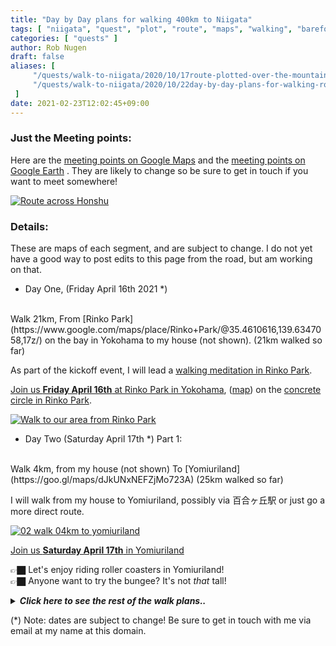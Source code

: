 ```yaml
---
title: "Day by Day plans for walking 400km to Niigata"
tags: [ "niigata", "quest", "plot", "route", "maps", "walking", "barefoot", "plan" ]
categories: [ "quests" ]
author: Rob Nugen
draft: false
aliases: [
     "/quests/walk-to-niigata/2020/10/17route-plotted-over-the-mountains/",
     "/quests/walk-to-niigata/2020/10/22day-by-day-plans-for-walking-route-330km-to-niigata/"
 ]
date: 2021-02-23T12:02:45+09:00
---
```




### Just the Meeting points:

Here are the
[meeting points on Google Maps](https://www.google.com/maps/d/u/0/edit?mid=1A1OVQwqxKwVBHxJ4jt_b80Fl6itn9R05&usp=sharing)
and the
[meeting points on Google Earth](https://earth.google.com/earth/rpc/cc/drive?state=%7B%22ids%22%3A%5B%221f50y8Cf2jj5EhT_eb7ZMXv3riVe4UnxL%22%5D%2C%22action%22%3A%22open%22%2C%22userId%22%3A%22108655173565601794930%22%2C%22resourceKeys%22%3A%7B%7D%7D&usp=sharing)
.  They are likely to change so be sure to get in touch if you want to meet somewhere!

<a href="https://www.google.com/maps/d/u/0/edit?mid=1A1OVQwqxKwVBHxJ4jt_b80Fl6itn9R05&usp=sharing"><img
src="//b.robnugen.com/quests/walk-to-niigata/2021/route_plans/2021_mar_29_overview_map_to_replace_iframe.png"
alt="Route across Honshu"
class="title" /></a>

### Details:

These are maps of each segment, and are subject to change.  I do not yet have a good way to post edits to this page from the road, but am working on that.

<div class="walk-segment">

* Day <span class="day_source">One</span>,
(<span class="day_date">Friday April 16th 2021</span> *)
<br>
Walk <span class="km_source">21</span>km,
From [Rinko Park](https://www.google.com/maps/place/Rinko+Park/@35.4610616,139.6347058,17z/) on the bay in Yokohama
to my house (not shown).
(<span class="km_total">21</span>km walked so far)

As part of the kickoff event,
I will lead a [walking meditation in Rinko Park](/events/2021/04/16coast-to-coast-kickoff-walking-to-niigata/).

[Join us **Friday April 16th** at
Rinko Park
in Yokohama](/events/2021/04/16coast-to-coast-kickoff-walking-to-niigata/),
([map](https://www.google.com/maps/place/Rinko+Park/@35.4610616,139.6347058,17z/))
on the [concrete circle in Rinko Park](https://goo.gl/maps/WAjBxaoAmmv5yyo18).

[![Walk to our area from Rinko Park](//b.robnugen.com/quests/walk-to-niigata/2021/route_plans/thumbs/2021_mar_07_rinko_park_to_our_area.png)](https://goo.gl/maps/QzxDHh2J1gwe6p1u9)

</div>
<!-- 25 March 2021: WALK SEGMENT SEPARATOR  ===========  TO HELP ME SEE AND EDIT SEGMENT DETAILS -->
<div class="walk-segment">

* Day <span class="day_source">Two</span>
(<span class="day_date">Saturday April 17th</span> *)
Part 1:
<br>
Walk <span class="km_source">4</span>km,
from my house (not shown)
To [Yomiuriland](https://goo.gl/maps/dJkUNxNEFZjMo723A)
(<span class="km_total">25</span>km walked so far)

I will walk from my house to Yomiuriland, possibly via 百合ヶ丘駅 or just go a more direct route.

[![02 walk 04km to yomiuriland](//b.robnugen.com/quests/walk-to-niigata/2021/route_plans/thumbs/2021_mar_15_yurigaoka_to_yomiuriland.png)](https://goo.gl/maps/5LVCq4b3AAPK4ULo7)

[Join us **Saturday April 17th**
in Yomiuriland](/events/2021/04/17start-walking-to-niigata-kickoff-party/)

👉🏿 Let's enjoy riding roller coasters in Yomiuriland!
<br>👉🏿 Anyone want to try the bungee?  It's not *that* tall!

</div>
<details>
<summary><i><b>Click here to see the rest of the walk plans..</b></i></summary>
<!-- 25 March 2021: WALK SEGMENT SEPARATOR  ===========  TO HELP ME SEE AND EDIT SEGMENT DETAILS -->
<div class="walk-segment">

* Day <span class="day_source">Two</span>
(<span class="day_date">Saturday April 17th</span> *)
Part 2:
<br>
Walk <span class="km_source">8</span>km,
From [Yomiuriland](https://goo.gl/maps/dJkUNxNEFZjMo723A)
To [Chuokan hotel in Fuchu](https://goo.gl/maps/KqnXrR9J7C6HPKe9A)
(<span class="km_total">33</span>km walked so far)

It will probably be dark by the time we leave Yomiuriland,
so I doubt we will be able to see much near Tama River.  
But we'll cross Tama River and then walk a bit to Chuokan Hotel.

[![03 walk 08km to Chuokan hotel in Fuchu](//b.robnugen.com/quests/walk-to-niigata/2021/route_plans/thumbs/2021_mar_07_yomiuriland_to_chuokan_hotel.png)](https://goo.gl/maps/bWkSxvfpEYupLuzX6)

</div>
<!-- 25 March 2021: WALK SEGMENT SEPARATOR  ===========  TO HELP ME SEE AND EDIT SEGMENT DETAILS -->
<div class="walk-segment">

* Day <span class="day_source">Three</span>
(<span class="day_date">Sunday April 18th</span> *)
Part 1:
<br>
8:30am - 9:20am
Walk <span class="km_source">3</span>km,
From [Chuokan hotel in Fuchu](https://goo.gl/maps/FqGtvD4xzmU6UotL6)
To [Musashi Kokubunji Park](https://goo.gl/maps/zE15tNa64t8TbM756)
(<span class="km_total">36</span>km walked so far)

[![04 walk 3km Hotel Chūō-kan to Musashi Kokubunji Park](//b.robnugen.com/quests/walk-to-niigata/2021/route_plans/thumbs/2021_mar_07_chuokan_to_pizza_la.png)](https://goo.gl/maps/r2awGBhSgf2PPY2U8)

</div>
<!-- 25 March 2021: WALK SEGMENT SEPARATOR  ===========  TO HELP ME SEE AND EDIT SEGMENT DETAILS -->-->
<div class="walk-segment">

* Day <span class="day_source">Three</span>
(<span class="day_date">Sunday April 18th</span> *)
Part 2:
<br>
10:15am - 11am
Walk <span class="km_source">3</span>km,
From [Musashi Kokubunji Park](https://goo.gl/maps/gKmC8Z7RQRGP2GAWA)
To [Pizza-la Hitotsubashi Garden](https://goo.gl/maps/DDFKuUE2zx8nuACx8)
(<span class="km_total">39</span>km walked so far)

[![04 walk 3km Musashi Kokubunji Park to Pizza-La Hitotsubashi Gakuen](//b.robnugen.com/quests/walk-to-niigata/2021/route_plans/thumbs/2021_mar_07_chuokan_to_pizza_la.png)](https://goo.gl/maps/kVu1rkVKYk8CVc736)

</div>
<!-- 25 March 2021: WALK SEGMENT SEPARATOR  ===========  TO HELP ME SEE AND EDIT SEGMENT DETAILS -->
<div class="walk-segment">

* Day <span class="day_source">Three</span>
(<span class="day_date">Sunday April 18th</span> *)
Part 3:
<br>
Walk <span class="km_source">11</span>km
From [Pizza-la Hitotsubashi Garden](https://goo.gl/maps/goUrceY4tEMPtin9A)
To [Hotel Restay](https://goo.gl/maps/CA31mVh4Uu2bhkcr7)
(<span class="km_total">50</span>km walked so far)
**--> 1/8th complete!!**

1. We will pass by the [Sewerage Museum](https://www.city.kodaira.tokyo.jp/kurashi/070/070022.html)
2. We will pass through [東村山中央公園](https://www.google.com/maps/place/Higashimurayama+chuo+Park/@35.7468342,139.458422,17.08z/)
3. Pass by [Seibuen](https://goo.gl/maps/wvSw2z4ubcR4xm2b9)

[![05 walk 11km Pizza-La Hitotsubashi Gakuen to Hotel Restay](//b.robnugen.com/quests/walk-to-niigata/2021/route_plans/thumbs/2021_mar_07_pizza_la_to_seibuen.png)](https://goo.gl/maps/94zQvCKXkAWdzyWa6)

</div>
<!-- 25 March 2021: WALK SEGMENT SEPARATOR  ===========  TO HELP ME SEE AND EDIT SEGMENT DETAILS -->
<div class="walk-segment">

* Day <span class="day_source">Three</span>
(<span class="day_date">Sunday April 18th</span> *)
Part 4:
<br>
Walk <span class="km_source">11</span>km
From [Pizza-la Hitotsubashi Garden](https://goo.gl/maps/goUrceY4tEMPtin9A)
To [Hotel Restay](https://goo.gl/maps/CA31mVh4Uu2bhkcr7)
(<span class="km_total">50</span>km walked so far)
**--> 1/8th complete!!**

1. We will pass by the [Sewerage Museum](https://www.city.kodaira.tokyo.jp/kurashi/070/070022.html)
2. We will pass through [東村山中央公園](https://www.google.com/maps/place/Higashimurayama+chuo+Park/@35.7468342,139.458422,17.08z/)
3. Pass by [Seibuen](https://goo.gl/maps/wvSw2z4ubcR4xm2b9)

[![05 walk 11km Pizza-La Hitotsubashi Gakuen to Hotel Restay](//b.robnugen.com/quests/walk-to-niigata/2021/route_plans/thumbs/2021_mar_07_pizza_la_to_seibuen.png)](https://goo.gl/maps/94zQvCKXkAWdzyWa6)

</div>
<!-- 25 March 2021: WALK SEGMENT SEPARATOR  ===========  TO HELP ME SEE AND EDIT SEGMENT DETAILS -->
<div class="walk-segment">

* Day <span class="day_source">Four</span>
(<span class="day_date">Monday April 19th</span> *)
Part 1:
<br>
Walk <span class="km_source">8</span>km,
From [Hotel Restay](https://goo.gl/maps/CA31mVh4Uu2bhkcr7)
To [Fujisawa Park](https://goo.gl/maps/99a3dRfXepv8dBDB6)
(<span class="km_total">58</span>km walked so far)

Possible stops:

1. [Sayama indoor skiing](https://goo.gl/maps/cqFH3B9NQxCvsZBeA) (just to see, not to ski)
2. [Lily Garden of Tokorozawa](https://goo.gl/maps/7KcCTstSxGkCkzPV9)

[![06 walk 8km from Hotel Restay to Fujisawa central park](//b.robnugen.com/quests/walk-to-niigata/2021/route_plans/thumbs/2021_mar_18_seibuen_to_fujisawa_park.png)](https://goo.gl/maps/KX7Adw7pxuBGS93u9)

</div>
<!-- 25 March 2021: WALK SEGMENT SEPARATOR  ===========  TO HELP ME SEE AND EDIT SEGMENT DETAILS -->
<div class="walk-segment">

* Day <span class="day_source">Four</span>
(<span class="day_date">Monday April 19th</span> *)
Part 2:
<br>
Walk <span class="km_source">13</span>km,
From [Fujisawa Park](https://goo.gl/maps/99a3dRfXepv8dBDB6)
To [Hotel Will](https://goo.gl/maps/Sr7WHBbZk8PkUNVF9)
(<span class="km_total">71</span>km walked so far)

We will pass by

1. [Iruma River on Toyomizu Bridge](https://goo.gl/maps/hm5j6xADgG82uKX86)
2. [Chikozan Park Children's Zoo](https://goo.gl/maps/o7EUePAmWnihKM4Z7)
3. [Tennenonsen Kachofugetsu (public bath)](http://www.saiboku.co.jp/kachofugetsu/)

[![07 walk 13km to Hotel Will](//b.robnugen.com/quests/walk-to-niigata/2021/route_plans/thumbs/2021_mar_07_fujisawa_to_hotel_will.png)](https://goo.gl/maps/miJZ7jbvfyhcjyFo8)

</div>
<!-- 25 March 2021: WALK SEGMENT SEPARATOR  ===========  TO HELP ME SEE AND EDIT SEGMENT DETAILS -->
<div class="walk-segment">

* Day <span class="day_source">Five</span>
(<span class="day_date">Tuesday April 20th</span> *)
Part 1:
<br>
Walk <span class="km_source">06</span>km,
From [Hotel Will](https://goo.gl/maps/Sr7WHBbZk8PkUNVF9)
To [Strawberry Garden](https://goo.gl/maps/oKCXHZZvZqiwJFi46) https://ichigonosato.net/
(<span class="km_total">77</span>km walked so far)
**_nearly_ 20% complete!!**

[![08 walk 6km to Strawberry garden](//b.robnugen.com/quests/walk-to-niigata/2021/route_plans/thumbs/2021_mar_07_hotel_will_to_strawberry_garden.png)](https://goo.gl/maps/T1gwAXX2esABLB9F8)

</div>
<!-- 25 March 2021: WALK SEGMENT SEPARATOR  ===========  TO HELP ME SEE AND EDIT SEGMENT DETAILS -->
<div class="walk-segment">

* Day <span class="day_source">Five</span>
(<span class="day_date">Tuesday April 20th</span> *)
Part 2:
<br>
Walk <span class="km_source">11</span>km,
From [いちご Garden](https://goo.gl/maps/fF6PaR15BLFy1kpF6)
To [Ranzan BBQ Tsuki River](https://goo.gl/maps/XHRSRBkjN2n1jtcM8)
(<span class="km_total">88</span>km walked so far)

[![09 walk 11km from strawberry to ranzan bbq tsuki river](https://b.robnugen.com/quests/walk-to-niigata/2021/route_plans/thumbs/2021_mar_11_ichigo_garden_to_ranzan_ya_bbq.png)](https://goo.gl/maps/kdHBmgZ37Zz7v2o69)

</div>
<!-- 25 March 2021: WALK SEGMENT SEPARATOR  ===========  TO HELP ME SEE AND EDIT SEGMENT DETAILS -->
<div class="walk-segment">

* Day <span class="day_source">Six</span>
(<span class="day_date">Wednesday April 21st</span> *)
Part 1:
<br>
Walk <span class="km_source">9</span>km,
From [Ranzan Valley BBQ Camp](https://goo.gl/maps/XHRSRBkjN2n1jtcM8)
To [のこのこ Italian restaurant](https://goo.gl/maps/CyPZ6je6E1MuKinb8)
(<span class="km_total">97</span>km walked so far)

Along the way:

1. [Musashi Memorial Park](http://www.musashi-mp.com/)

[![12 walk 9km From ranzan
to Nokonoko Italian
](//b.robnugen.com/quests/walk-to-niigata/2021/route_plans/thumbs/2021_mar_15_ranzan_to_nokonoko.png
)](https://goo.gl/maps/xtL5ioTrgWHiipbS7)

</div>
<!-- 25 March 2021: WALK SEGMENT SEPARATOR  ===========  TO HELP ME SEE AND EDIT SEGMENT DETAILS -->
<div class="walk-segment">

* Day <span class="day_source">Six</span>
(<span class="day_date">Wednesday April 21st</span> *)
Part 2:
<br>
Walk <span class="km_source">7</span>km,
From [のこのこ Italian restaurant](https://goo.gl/maps/CyPZ6je6E1MuKinb8)
to [Hotel Spa Mu](https://spamu.jp/index.html)
(<span class="km_total">104</span>km walked so far)
**> 25% complete!!**

Along the way:

1. [Dai Sushi](https://goo.gl/maps/cfFVgS1Kxc6Zhyjo6)

[![11 walk 07km
From Nokonoko
to Spamu](//b.robnugen.com/quests/walk-to-niigata/2021/route_plans/thumbs/2021_mar_15_nokonoko_to_spamu.png)](https://goo.gl/maps/BSsapmqYtv5unAb38)

</div>
<!-- 25 March 2021: WALK SEGMENT SEPARATOR  ===========  TO HELP ME SEE AND EDIT SEGMENT DETAILS -->
<div class="walk-segment">

* Day <span class="day_source">Seven</span>
(<span class="day_date">Thursday April 22nd</span> *)
Part 1:
<br>
Walk <span class="km_source">9</span>km,
From [Hotel Spa Mu](https://spamu.jp/index.html)
To [Cafe Tsumugi カフェ ツムギ](https://goo.gl/maps/7o898he3MfXXkyLWA)
(<span class="km_total">113</span>km walked so far)

[![13 walk 9km
From SPAMU
to cafe tsumugi
at Matsuhisa Station
](//b.robnugen.com/quests/walk-to-niigata/2021/route_plans/thumbs/2021_mar_08_spamu_to_cafe_tsumugi.png
)](https://goo.gl/maps/4AK7tS4diTt5ufxX7)

</div>
<!-- 25 March 2021: WALK SEGMENT SEPARATOR  ===========  TO HELP ME SEE AND EDIT SEGMENT DETAILS -->
<div class="walk-segment">

* Day <span class="day_source">Seven</span>
(<span class="day_date">Thursday April 22nd</span> *)
Part 2:
<br>
Walk <span class="km_source">8</span>km,
From [Cafe Tsumugi カフェ ツムギ](https://goo.gl/maps/7o898he3MfXXkyLWA)
To [Saitama Grand hotel in Honjo](https://www.saitamagrandhotel.com/honjo/)
(<span class="km_total">121</span>km walked so far)

[![14 walk 08km to hotel in Honjo](//b.robnugen.com/quests/walk-to-niigata/2021/route_plans/thumbs/2021_feb_24_matsuhisa_to_honjo_hotel.png)](https://goo.gl/maps/ehNYaKW6tSpMjPGt5)

</div>
<!-- 25 March 2021: WALK SEGMENT SEPARATOR  ===========  TO HELP ME SEE AND EDIT SEGMENT DETAILS -->
<div class="walk-segment">

* Day <span class="day_source">Eight</span>
(<span class="day_date">Friday April 23rd</span> *)
Part 1:
<br>
Walk <span class="km_source">7</span>km,
From [Saitama Grand hotel in Honjo](https://www.saitamagrandhotel.com/honjo/)
To [Isesaki Shiminnomori Park](https://goo.gl/maps/AZSLorHcyzeuSbQu8)
(<span class="km_total">131</span>km walked so far)

[![15 walk 12km from hotel in Honjo to Isesaki Shiminnomori Park](//b.robnugen.com/quests/walk-to-niigata/2021/route_plans/thumbs/2021_feb_24_honjo_hotel_to_isesaki_shiminnomori_park.png)](https://goo.gl/maps/q7jXDRgXtnMvosUK6)

</div>
<!-- 25 March 2021: WALK SEGMENT SEPARATOR  ===========  TO HELP ME SEE AND EDIT SEGMENT DETAILS -->
<div class="walk-segment">

* Day <span class="day_source">Eght</span>
(<span class="day_date">Friday April 23rd</span> *)
Part 2:
<br>
Walk <span class="km_source">5</span>km,
From [Isesaki Shiminnomori Park](https://goo.gl/maps/AZSLorHcyzeuSbQu8)
To [Kezoji Park](https://goo.gl/maps/oqAQaVT2siyDHUuC7)
(<span class="km_total">133</span>km walked so far)

[![15 walk 5km from Isesaki Shiminnomori Park to Kezoji Park](//b.robnugen.com/quests/walk-to-niigata/2021/route_plans/thumbs/2021_feb_24_isesaki_shiminnomori_park_to_kezoji_park.png)](https://goo.gl/maps/nwdgKvAYi1ftkXN79)

</div>
<!-- 25 March 2021: WALK SEGMENT SEPARATOR  ===========  TO HELP ME SEE AND EDIT SEGMENT DETAILS -->
<div class="walk-segment">

* Day <span class="day_source">Eight</span>
(<span class="day_date">Friday April 23rd</span> *)
Part 3:
<br>
Walk <span class="km_source">11</span>km,
From [Kezoji Park](https://goo.gl/maps/oqAQaVT2siyDHUuC7)
To [Hotel Ruruka](https://g.page/hotel_luka?share)
(<span class="km_total">144</span>km walked so far)

[![16 walk 11km
from kezoji park
to Hotel Ruruka
](//b.robnugen.com/quests/walk-to-niigata/2021/route_plans/thumbs/2021_mar_07_kezoji_to_ruruka_hotel.png)](https://goo.gl/maps/ia1L9V9yd4REpDyk7)

</div>
<!-- 25 March 2021: WALK SEGMENT SEPARATOR  ===========  TO HELP ME SEE AND EDIT SEGMENT DETAILS -->
<div class="walk-segment">

* Day <span class="day_source">Nine</span>
(<span class="day_date">Saturday April 24th</span> *)
Part 1:
<br>
Walk <span class="km_source">4</span>km,
From [Hotel Ruruka](https://g.page/hotel_luka?share)
To [Luna Park](https://goo.gl/maps/q2yUFJnM2ynKgXsa9)
(<span class="km_total">148</span>km walked so far)

Pass by:

1. [Maebashi Childrens Park](https://goo.gl/maps/C8RtNca4NecHyTCT8)

[![17 walk 4km from Hotel Ruruka to Luna Park](//b.robnugen.com/quests/walk-to-niigata/2021/route_plans/thumbs/2021_mar_11_ruruka_to_luna_park.png)](https://goo.gl/maps/bPjDy3PTStycFcve9)

</div>
<!-- 25 March 2021: WALK SEGMENT SEPARATOR  ===========  TO HELP ME SEE AND EDIT SEGMENT DETAILS -->
<div class="walk-segment">

* Day <span class="day_source">Nine</span>
(<span class="day_date">Saturday April 24th</span> *)
Part 2:
<br>
Walk <span class="km_source">10</span>km,
From [Luna Park](https://goo.gl/maps/q2yUFJnM2ynKgXsa9)
To [Sky Terme Shibukawa](https://goo.gl/maps/wjJSFushThj6XKUm9) (super public bath)
(<span class="km_total">158</span>km walked so far)


[![18 walk 10km from Luna Park to Sky Terme Shibukawa](//b.robnugen.com/quests/walk-to-niigata/2021/route_plans/thumbs/2021_mar_11_luna_park_to_sky_terme_shibukawa.png)](https://goo.gl/maps/BtqtcopX3FgPxfdH9)

</div>
<!-- 25 March 2021: WALK SEGMENT SEPARATOR  ===========  TO HELP ME SEE AND EDIT SEGMENT DETAILS -->
<div class="walk-segment">

* Day <span class="day_source">Nine</span>
(<span class="day_date">Saturday April 24th</span> *)
Part 3:
<br>
Walk <span class="km_source">3</span>km,
From [Sky Terme Shibukawa](https://goo.gl/maps/wjJSFushThj6XKUm9)
To [Hotel Tatsumi](https://goo.gl/maps/AHaL7N59DXABBX2F9)
(<span class="km_total">161</span>km walked so far)

[![19 walk 3km from Sky Terme Shibukawa to Hotel Tatsumi](//b.robnugen.com/quests/walk-to-niigata/2021/route_plans/thumbs/2021_mar_11_sky_terme_shibukawa_to_hotel_tatsumi.png)](https://goo.gl/maps/r4hMfgGqQ8AGdXdYA)

</div>
<!-- 25 March 2021: WALK SEGMENT SEPARATOR  ===========  TO HELP ME SEE AND EDIT SEGMENT DETAILS -->
<div class="walk-segment">

* Day <span class="day_source">Ten</span>
(<span class="day_date">Sunday April 25th</span> *)
1 part:
<br>
Walk <span class="km_source">15 ~ 20(?)</span>km,
From [Hotel Tatsumi](https://goo.gl/maps/AHaL7N59DXABBX2F9)
To [Midorinomura Camping Ground](https://goo.gl/maps/2uRJNsLAnVYTt7tz9)
(<span class="km_total">178</span>km walked so far)

(?) Possibly stop by [Shibukawa Skyland Park](https://g.page/skylandpark_official)

Will turn left at [Planet Restroom](https://goo.gl/maps/CjjGKZRcVSd5sLDb8) and Restaurant Planet (closed)

[![19 walk 20km
from Hotel Tatsumi
to Midorinomura Camp Ground
](//b.robnugen.com/quests/walk-to-niigata/2021/route_plans/thumbs/2021_mar_09_tatsumi_to_midorinomura_camp.png)](https://goo.gl/maps/X8sTqpA2DkjgMTLN9)

</div>
<!-- 25 March 2021: WALK SEGMENT SEPARATOR  ===========  TO HELP ME SEE AND EDIT SEGMENT DETAILS -->
<div class="walk-segment">

* Day <span class="day_source">Eleven</span>
(<span class="day_date">Monday April 26th</span> *)
1 part:
<br>
Walk <span class="km_source">19</span>km,
From [Midorinomura Camping Ground](https://goo.gl/maps/2uRJNsLAnVYTt7tz9)
To [Yumotokan](https://goo.gl/maps/cijTraJ8KDRvAoBH7)
(<span class="km_total">197</span>km walked so far)

Will pass [ラーメンショップ月夜野店 (ramen restaurant)](https://goo.gl/maps/2qnVNvTcGVbbRPvq6)

[![19 walk 19km
from Midorinomura
to Yumotokan
](//b.robnugen.com/quests/walk-to-niigata/2021/route_plans/thumbs/2021_mar_10_midorinomura_to_yumotokan.png)](https://goo.gl/maps/8Vd6wPXiArJGjLMi7)

</div>
<!-- 25 March 2021: WALK SEGMENT SEPARATOR  ===========  TO HELP ME SEE AND EDIT SEGMENT DETAILS -->
<div class="walk-segment">

* Day <span class="day_source">Twelve</span>
(<span class="day_date">Tuesday April 27th</span> *)
Part 1:
<br>
Walk <span class="km_source">4</span>km,
From [Yumotokan](https://goo.gl/maps/cijTraJ8KDRvAoBH7)
To [Bungy Japan Sarugakyo](https://g.page/sarugakyo-bungy?share)
(<span class="km_total">201</span>km walked so far)
**> 50% complete!!**

Oh nooo the Bungy jump location seems to be closed April 27th!!

[![28 walk 04km to bungee jump](//b.robnugen.com/quests/walk-to-niigata/2021/route_plans/thumbs/2021_mar_17_yumotokan_to_bungy_japan_sarugakyo.png)](https://goo.gl/maps/uBbZKq8htvqJzEZ99)

</div>
<!-- 25 March 2021: WALK SEGMENT SEPARATOR  ===========  TO HELP ME SEE AND EDIT SEGMENT DETAILS -->
<div class="walk-segment">

* Day <span class="day_source">Twelve</span>
(<span class="day_date">Tuesday April 27th</span> *)
Part 2:
<br>
Walk <span class="km_source">2</span>km,
From [Bungy Japan Sarugakyo](https://g.page/sarugakyo-bungy?share)
To [Sports Inn Fujiya](https://goo.gl/maps/b5wA3i7BLJ3H4BvN7)
(<span class="km_total">203</span>km walked so far)

[![29 walk 06km from bungee jump to Sports Inn Fujiya](//b.robnugen.com/quests/walk-to-niigata/2021/route_plans/thumbs/2021_mar_25_bungy_to_sports_inn_fujiya.png)](https://goo.gl/maps/kty4uPThdQditLMq7)

</div>
<!-- 25 March 2021: WALK SEGMENT SEPARATOR  ===========  TO HELP ME SEE AND EDIT SEGMENT DETAILS -->
<div class="walk-segment">

* Day <span class="day_source">Thirteen</span>
(<span class="day_date">Wednesday April 28th</span> *)
1 part:
<br>
Walk <span class="km_source">14</span>km,
From [Sports Inn Fujiya](https://goo.gl/maps/jXdUYeUBKoghTaQ78)
To [Family House Akashiya](https://goo.gl/maps/Cs43KenXgvZJVFoT8)
(<span class="km_total">217</span>km walked so far)

Will use:

* [Shinmikunio Bridge](https://goo.gl/maps/qBT5vo9Xu1GCvPs6A)

Will *not* use:

* [tunnels](https://goo.gl/maps/fvxS6g6ys3iLmdMs8)!

Notice the tunnels on Highway 17 (Mikuni Highway), south of [Obansanja Shrine](https://goo.gl/maps/FPMimFRj2ETNoCj3A).  Along 17, I will take a [trail starting here](https://goo.gl/maps/eRdo2j5maUF2EdpM9), hike *around* the tunnels, past [Obansanja Shrine](https://goo.gl/maps/yyt6VTDutJXz9htm7), and [finish the trail here](https://goo.gl/maps/2LChPf3Uo6w7HVxK7).

You may notice there is another [tunnel looking thing, but it has a sidewalk](https://goo.gl/maps/6apj5cUHDrySQp4z9) next to it.

[![30
walk 14km
from Sports Inn Fujiya
to Family House Akashiya
](//b.robnugen.com/quests/walk-to-niigata/2021/route_plans/thumbs/2021_mar_19_sports_inn_fujiya_family_house_akashiya.png)](https://goo.gl/maps/zfJWheGEa9n6Ywo27)

</div>
<!-- 25 March 2021: WALK SEGMENT SEPARATOR  ===========  TO HELP ME SEE AND EDIT SEGMENT DETAILS -->
<div class="walk-segment">

* Day <span class="day_source">Fourteen</span>
(<span class="day_date">Thursday April 29th</span> *)
Part 1:
<br>
Walk <span class="km_source">3</span>km,
From [Family House Akashiya](https://goo.gl/maps/43Jynj1L11zv7dTC9)
To [Dragondola Sanroku Station](https://goo.gl/maps/gBkPKGmpPV7t1cmZ8)
(<span class="km_total">220</span>km walked so far)

[![31 walk 03km to dragondola](//b.robnugen.com/quests/walk-to-niigata/2021/route_plans/thumbs/2021_mar_19_akashiya_to_dragondola.png)](https://goo.gl/maps/ahRhhdeoTS5g1Y6KA)

</div>
<!-- 25 March 2021: WALK SEGMENT SEPARATOR  ===========  TO HELP ME SEE AND EDIT SEGMENT DETAILS -->
<div class="walk-segment">

* Day <span class="day_source">Fourteen</span>
(<span class="day_date">Thursday April 29th</span> *)
Part 2:
<br>
Walk <span class="km_source">7</span>km,
From [Dragondola Sanroku Station](https://goo.gl/maps/gBkPKGmpPV7t1cmZ8)
To [Lodge Montoze](https://goo.gl/maps/j4p2azPf5xjYgyuN9)
(<span class="km_total">227</span>km walked so far)

[![32 walk 07km from Dragondola to Lodge Montoze](//b.robnugen.com/quests/walk-to-niigata/2021/route_plans/thumbs/2021_mar_19_dragondola_to_lodge_montoze.png)](https://goo.gl/maps/ury1z75cxJRbmQqT9)

</div>
<!-- 25 March 2021: WALK SEGMENT SEPARATOR  ===========  TO HELP ME SEE AND EDIT SEGMENT DETAILS -->
<div class="walk-segment">

* Day <span class="day_source">Fifteen</span>
(<span class="day_date">Friday April 30th</span> *)
1 part:
<br>
Walk <span class="km_source">6</span>km,
From [Lodge Montoze](https://goo.gl/maps/RHXs15jPyHPNVPyX6)
To [Kagura White Horse Inn](https://goo.gl/maps/jxFH8Yjw76n3e4dh8)
(<span class="km_total">233</span>km walked so far)

There is a tunnel on Highway 17
just north of Lodge Montoze,
through which I cannot safely walk
because there are no sidewalks.  
One of my skiing friends said
there will likely be very few skiers
by this date, so I can likely
use the ski slopes to the west
of the tunnel, possibly using
Tashiro Ropeway.
I prefer walking if possible,
but we shall see exactly
what *is* possible!


[![33 walk 06km
from Lodge Montoze
to Kagura White Horse Inn](//b.robnugen.com/quests/walk-to-niigata/2021/route_plans/thumbs/2021_mar_21_montoze_to_white_horse_inn.png)](https://goo.gl/maps/BY2oHijT5LBUC5dL7)

</div>
<!-- 25 March 2021: WALK SEGMENT SEPARATOR  ===========  TO HELP ME SEE AND EDIT SEGMENT DETAILS -->
<div class="walk-segment">

* Day <span class="day_source">Sixteen</span>
(<span class="day_date">Saturday May 1st</span> *)
1 part:
<br>
Walk <span class="km_source">7</span>km,
From [Kagura White Horse Inn](https://goo.gl/maps/2AudNcQR7T3QpVmG9)
To [Echigo Yuzawa Hirokawa](https://goo.gl/maps/ANN6Rf7ktQ9FPPVR8)
(<span class="km_total">240</span>km walked so far)

[![34 walk 07km from Kagura White Horse Inn to echigo yuzawa Hirokawa](//b.robnugen.com/quests/walk-to-niigata/2021/route_plans/thumbs/2021_mar_21_white_horse_to_hirokawa_hotel.png)](https://goo.gl/maps/RFfN7jWY9YySRdfX7)

</div>
<!-- 25 March 2021: WALK SEGMENT SEPARATOR  ===========  TO HELP ME SEE AND EDIT SEGMENT DETAILS -->
<div class="walk-segment">

* Day <span class="day_source">Seventeen</span>
(<span class="day_date">Sunday May 2nd</span> *)
1 part:
<br>
Walk <span class="km_source">18</span>km,
From [Echigo Yuzawa Hirokawa](https://goo.gl/maps/r96BygqeXbYe1THj6)
To [龍氣別館（六日町温泉 ビジネスホテル・日帰り温泉）](https://goo.gl/maps/9Vh8oyT9iXbBfcai9)
(<span class="km_total">258</span>km walked so far)

[![35 walk 18km
from Hirokawa Hotel
to 龍氣別館（六日町温泉 ビジネスホテル・日帰り温泉）
](//b.robnugen.com/quests/walk-to-niigata/2021/route_plans/thumbs/2021_mar_21_hirokawa_to_6_day_city_onsen_biz_hotel.png)](https://goo.gl/maps/T3NhEDLFG4zL7GqY9)

</div>
<!-- 25 March 2021: WALK SEGMENT SEPARATOR  ===========  TO HELP ME SEE AND EDIT SEGMENT DETAILS -->
<div class="walk-segment">

* Day <span class="day_source">Eighteen</span>
(<span class="day_date">Monday May 3rd</span> *)
1 part:
<br>
Walk <span class="km_source">20</span>km,
From [龍氣別館（六日町温泉 ビジネスホテル・日帰り温泉）](https://goo.gl/maps/keGzkXfLb5W3i7j69)
To [須田屋旅館　Sudaya Inn](https://goo.gl/maps/HoS8FAY3otAAWVyp8)
(<span class="km_total">278</span>km walked so far)

[![36 walk 20km from 龍氣別館（六日町温泉 ビジネスホテル・日帰り温泉） to Sudaya Inn](//b.robnugen.com/quests/walk-to-niigata/2021/route_plans/thumbs/2021_mar_21_six_day_onsen_to_sudaya_inn.png)](https://goo.gl/maps/s2FPFxj3vQcdJDtX6)

</div>
<!-- 25 March 2021: WALK SEGMENT SEPARATOR  ===========  TO HELP ME SEE AND EDIT SEGMENT DETAILS -->
<div class="walk-segment">

* Day <span class="day_source">Nineteen</span>
(<span class="day_date">Tuesday May 4th</span> *)
1 part:
<br>
Walk <span class="km_source">19</span>km,
From [Sudaya Inn](https://goo.gl/maps/6iPB9Un5KK1WBkzJ7)
To somewhere near [Shinanogawa Kasen Park
信濃川河川公園](https://goo.gl/maps/772bic4Ed7V7i4hv6)
(<span class="km_total">297</span>km walked so far) **_nearly_ 75% complete!**

[![36 walk 19km from Sudaya Inn to Shinanogawa Kasen Park](//b.robnugen.com/quests/walk-to-niigata/2021/route_plans/thumbs/2021_mar_21_sudaya_to_shinanogawa_park.png)](https://goo.gl/maps/JNN2mw4aXHQWpnHt5)

</div>
<!-- 25 March 2021: WALK SEGMENT SEPARATOR  ===========  TO HELP ME SEE AND EDIT SEGMENT DETAILS -->
<div class="walk-segment">

* Day <span class="day_source">Twenty</span>
(<span class="day_date">Wednesday May 5th</span> *)
1 part:
<br>
Walk <span class="km_source">13</span>km,
From somewhere near [Shinanogawa Kasen Park
信濃川河川公園](https://goo.gl/maps/cH3vkzMVdZ6nmfDq9)
To [旅館 竹花屋](https://goo.gl/maps/mN6tKzyQSkGFtmgR8)
(<span class="km_total">310</span>km walked so far)

[![36 walk 13km from Shinanogawa Kasen Park to 旅館 竹花屋](//b.robnugen.com/quests/walk-to-niigata/2021/route_plans/thumbs/2021_mar_21_shinanogawa_park_to_bamboo_flower_ya.png)](https://goo.gl/maps/DsDXNdqv3gyp8DnWA)

</div>
<!-- 25 March 2021: WALK SEGMENT SEPARATOR  ===========  TO HELP ME SEE AND EDIT SEGMENT DETAILS -->
<div class="walk-segment">

* Day <span class="day_source">Twenty-one</span>
(<span class="day_date">Thursday May 6th</span> *)
1 part:
<br>
Walk <span class="km_source">15</span>km,
From [旅館 竹花屋](https://goo.gl/maps/Vj8xmTabwdbEG6Mt8)
To [Mitsuke English Garden](https://goo.gl/maps/gJ8jemH1yH3bW1UDA)
(<span class="km_total">325</span>km walked so far)

[![36 walk 15km from 旅館 竹花屋 to Mitsuke English Garden](//b.robnugen.com/quests/walk-to-niigata/2021/route_plans/thumbs/2021_mar_22_takebanaya_to_apa_hotel_tsubamesanjo.png)](https://goo.gl/maps/XybZ4457tKDsRoj39)


</div>
<!-- 25 March 2021: WALK SEGMENT SEPARATOR  ===========  TO HELP ME SEE AND EDIT SEGMENT DETAILS -->
<div class="walk-segment">

* Day <span class="day_source">Twenty-two</span>
(<span class="day_date">Friday May 7th</span> *)
1 part:
<br>
Walk <span class="km_source">14</span>km,
From [Mitsuke English Garden](https://goo.gl/maps/VUV1VZFyVCc9Z1Vm8)
To [APA Hotel Tsubamesanjo Ekimae](https://goo.gl/maps/z7Uqv89a6L4rnEce8)
(<span class="km_total">339</span>km walked so far)

[![36 walk 14km from Mitsuke English Garden to APA Hotel Tsubamesanjo Ekimae](//b.robnugen.com/quests/walk-to-niigata/2021/route_plans/thumbs/2021_mar_22_takebanaya_to_apa_hotel_tsubamesanjo.png)](https://goo.gl/maps/hiCVrkZTt6BnnG2CA)


</div>
<!-- 25 March 2021: WALK SEGMENT SEPARATOR  ===========  TO HELP ME SEE AND EDIT SEGMENT DETAILS -->
<div class="walk-segment">

* Day <span class="day_source">Twenty-three</span>
(<span class="day_date">Saturday May 8th</span> *)
1 part:
<br>
Walk <span class="km_source">16</span>km,
From [APA Hotel Tsubamesanjo Ekimae](https://goo.gl/maps/vSkkLDLpuxHcZY57A)
To [Guest House Googoo ゲストハウス ぐーぐー](https://g.page/GuestHouse-Googoo?share)
(<span class="km_total">355</span>km walked so far)

[![36 walk 16km
from APA Hotel Tsubamesanjo Ekimae
to ゲストハウス ぐーぐー](//b.robnugen.com/quests/walk-to-niigata/2021/route_plans/thumbs/2021_mar_22_apa_hotel_tsubamesanjo_to_guest_house_googoo.png)](https://goo.gl/maps/fpZxLJV1JG2qhuJw5)


</div>
<!--
<!-- 25 March 2021: WALK SEGMENT SEPARATOR  ===========  TO HELP ME SEE AND EDIT SEGMENT DETAILS --
<div class="walk-segment">

* Day <span class="day_source">19</span>.1
(<span class="day_date">Tuesday   May 4th</span> *)
<br>
Walk <span class="km_source">5</span>km,
from [Ota River to lunch by Nyozezo Museum](https://www.plotaroute.com/route/1320373?units=km)
(<span class="km_total">337</span>km walked so far)

[![46 walk 05 km from ota river to nyozeza museum](//b.robnugen.com/quests/walk-to-niigata/2020/route_plans/as-of-oct/thumbs/45_walk_05_km_from_ota_river_to_nyozeza_museum.png)](https://www.plotaroute.com/route/1320373?units=km)

</div>
<!-- 25 March 2021: WALK SEGMENT SEPARATOR  ===========  TO HELP ME SEE AND EDIT SEGMENT DETAILS --
<div class="walk-segment">

* Day <span class="day_source">19</span>.2
(<span class="day_date">Tuesday   May 4th</span> *)
<br>
Walk <span class="km_source">10</span>km,
from [Nyozezo Museum to Kariyatagawa](https://www.plotaroute.com/route/1320375?units=km)
(<span class="km_total">347</span>km walked so far)

[![47 walk 10 km from museum to kariyatagawa](//b.robnugen.com/quests/walk-to-niigata/2020/route_plans/as-of-oct/thumbs/46_walk_10_km_from_museum_to_kariyatagawa.png)](https://www.plotaroute.com/route/1320375?units=km)

</div>
<!-- 25 March 2021: WALK SEGMENT SEPARATOR  ===========  TO HELP ME SEE AND EDIT SEGMENT DETAILS --
<div class="walk-segment">

* Day <span class="day_source">20</span>.1
(<span class="day_date">Wednesday May 5th</span> *)
<br>
Walk <span class="km_source">4</span>km,
from [Kariyatagawa to Matthew's Bistro](https://www.plotaroute.com/route/1320377?units=km)
(<span class="km_total">351</span>km walked so far)

[![48 walk 04 km from kariyatagawa to matthews bistro](//b.robnugen.com/quests/walk-to-niigata/2020/route_plans/as-of-oct/thumbs/47_walk_04_km_from_kariyatagawa_to_matthews_bistro.png)](https://www.plotaroute.com/route/1320377?units=km)

</div>
<!-- 25 March 2021: WALK SEGMENT SEPARATOR  ===========  TO HELP ME SEE AND EDIT SEGMENT DETAILS --
<div class="walk-segment">

* Day <span class="day_source">20</span>.2
(<span class="day_date">Wednesday May 5th</span> *)
<br>
Walk <span class="km_source">14</span>km,
along [Joetsu line to Tsubamesanjo hotel](https://www.plotaroute.com/route/1320378?units=km)
(<span class="km_total">365</span>km walked so far)

[![49 walk 14 km along joetsu to tsubamesanjo hotel](//b.robnugen.com/quests/walk-to-niigata/2020/route_plans/as-of-oct/thumbs/48_walk_14_km_along_joetsu_to_tsubamesanjo_hotel.png)](https://www.plotaroute.com/route/1320378?units=km)

</div>
<!-- 25 March 2021: WALK SEGMENT SEPARATOR  ===========  TO HELP ME SEE AND EDIT SEGMENT DETAILS --
<div class="walk-segment">

* Day <span class="day_source">21</span>.1
(<span class="day_date">Thursday  May 6th</span> *)
<br>
Walk <span class="km_source">10</span>km,
from [Tsubamesanjo to grocery store](https://www.plotaroute.com/route/1320388?units=km)
(<span class="km_total">375</span>km walked so far)

[![50 walk 10 km from tsubamesanjo to groceries](//b.robnugen.com/quests/walk-to-niigata/2020/route_plans/as-of-oct/thumbs/49_walk_10_km_from_tsubamesanjo_to_groceries.png)](https://www.plotaroute.com/route/1320388?units=km)

</div>
<!-- 25 March 2021: WALK SEGMENT SEPARATOR  ===========  TO HELP ME SEE AND EDIT SEGMENT DETAILS --
<div class="walk-segment">

* Day <span class="day_source">21</span>.2
(<span class="day_date">Thursday  May 6th</span> *)
<br>
Walk <span class="km_source">5</span>km,
[along, then sleep by Nakanokuchi River](https://www.plotaroute.com/route/1320390?units=km)
(<span class="km_total">380</span>km walked so far)

[![51 walk 05 km along nakanokuchi river](//b.robnugen.com/quests/walk-to-niigata/2020/route_plans/as-of-oct/thumbs/50_walk_05_km_along_nakanokuchi_river.png)](https://www.plotaroute.com/route/1320390?units=km)

</div>
<!-- 25 March 2021: WALK SEGMENT SEPARATOR  ===========  TO HELP ME SEE AND EDIT SEGMENT DETAILS --
<div class="walk-segment">

* Day <span class="day_source">22</span>.1
(<span class="day_date">Friday    May 7th</span> *)
<br>
Walk <span class="km_source">8</span>km,
[along Nakanokuchi river to cafe](https://www.plotaroute.com/route/1320688?units=km)
(<span class="km_total">388</span>km walked so far)

[![52 walk 08 km along nakanokuchi river to cafe](//b.robnugen.com/quests/walk-to-niigata/2020/route_plans/as-of-oct/thumbs/51_walk_08_km_along_nakanokuchi_river_to_cafe.png)](https://www.plotaroute.com/route/1320688?units=km)

</div>
<!-- 25 March 2021: WALK SEGMENT SEPARATOR  ===========  TO HELP ME SEE AND EDIT SEGMENT DETAILS --
<div class="walk-segment">

* Day <span class="day_source">22</span>.2
(<span class="day_date">Friday    May 7th</span> *)
<br>
Walk <span class="km_source">6</span>km,
[between rice fields then sleep between rivers](https://www.plotaroute.com/route/1320692?units=km)
(<span class="km_total">394</span>km walked so far)

[![53 walk 06 km between rice fields to sleep between rivers](//b.robnugen.com/quests/walk-to-niigata/2020/route_plans/as-of-oct/thumbs/52_walk_06_km_between_rice_fields_to_sleep_between_rivers.png)](https://www.plotaroute.com/route/1320692?units=km)

</div>
 -->
<!-- 25 March 2021: WALK SEGMENT SEPARATOR  ===========  TO HELP ME SEE AND EDIT SEGMENT DETAILS -->
<div class="walk-segment">

* Day <span class="day_source">Twenty-four</span>
(<span class="day_date">Sunday May 9th</span> *)
Part 1:
<br>
Walk <span class="km_source">11</span>km,
From [Guest House Googoo ゲストハウス ぐーぐー](https://g.page/GuestHouse-Googoo?share)
Walk [next to Otori River between Nakanokuchi River and Shinano River](https://goo.gl/maps/s7ZMDkPbrAcp9guw6)
(<span class="km_total">366</span>km walked so far)

[![54 walk 17 km from staircase to Aoyama Seaside Park](//b.robnugen.com/quests/walk-to-niigata/2021/route_plans/thumbs/2021_mar_27_googoo_to_three_rivers.png)](https://goo.gl/maps/xDSE1xr7obRrwBzRA)

</div>
<!-- 25 March 2021: WALK SEGMENT SEPARATOR  ===========  TO HELP ME SEE AND EDIT SEGMENT DETAILS -->
<div class="walk-segment">

* Day <span class="day_source">Twenty-four</span>
(<span class="day_date">Sunday May 9th</span> *)
Part 2:
<br>
Walk <span class="km_source">9</span>km,
Climb [up these spiral steps](https://goo.gl/maps/o58fFRa1wzdTdZz99)
Walk To [Aoyama Seaside Park](https://goo.gl/maps/ESta1vrXJ64PwboTA)
(<span class="km_total">375</span>km walked) (earlier, I thought it all added up to 400km.)

[![54 walk 9km from staircase to Aoyama Seaside Park](//b.robnugen.com/quests/walk-to-niigata/2021/route_plans/thumbs/2021_mar_27_bridge_to_aoyama_beach_cafes.png)](https://goo.gl/maps/xFPT8sSpui1ikbHFA)

</div>

</details>

(*) Note: dates are subject to change!  Be sure to get in touch with me via email at my name at this domain.
